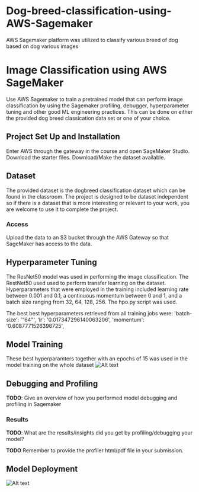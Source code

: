 # Dog-breed-classification-using-AWS-Sagemaker
AWS Sagemaker platform was utilized to classify various breed of dog based on dog various images 



# Image Classification using AWS SageMaker

Use AWS Sagemaker to train a pretrained model that can perform image classification by using the Sagemaker profiling, debugger, hyperparameter tuning and other good ML engineering practices. This can be done on either the provided dog breed classication data set or one of your choice.

## Project Set Up and Installation
Enter AWS through the gateway in the course and open SageMaker Studio. 
Download the starter files.
Download/Make the dataset available. 

## Dataset
The provided dataset is the dogbreed classification dataset which can be found in the classroom.
The project is designed to be dataset independent so if there is a dataset that is more interesting or relevant to your work, you are welcome to use it to complete the project.

### Access
Upload the data to an S3 bucket through the AWS Gateway so that SageMaker has access to the data. 

## Hyperparameter Tuning
The ResNet50 model was used in performing the image classification. The RestNet50 used used to perform transfer learning on the dataset. 
Hyperparameters that were employed in the training included learning rate between 0.001 and 0.1, a continuous momentum between 0 and 1, and a batch size ranging from 32, 64, 128, 256.
The hpo.py script was used.

The best best hyperparameters retrieved from all training jobs were: 
 'batch-size': '"64"',
 'lr': '0.017347296140063206',
 'momentum': '0.6087771526396725',
 

## Model Training 
These best hyperparamters together with an epochs of 15 was used in the model training on the whole dataset 
![Alt text](relative%20Project3/CD0387-deep-learning-topics-within-computer-vision-nlp-project-starter/Training.PNG?raw=true "Title")

## Debugging and Profiling
**TODO**: Give an overview of how you performed model debugging and profiling in Sagemaker

### Results
**TODO**: What are the results/insights did you get by profiling/debugging your model?

**TODO** Remember to provide the profiler html/pdf file in your submission.


## Model Deployment
![Alt text](relative%20Project3/CD0387-deep-learning-topics-within-computer-vision-nlp-project-starter/endpoint.PNG?raw=true "Title")

